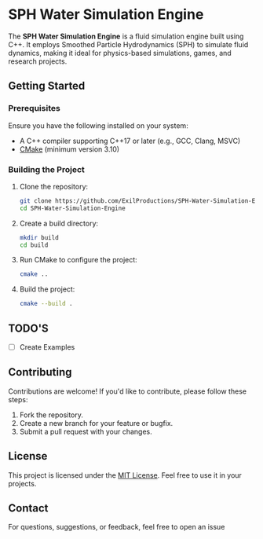# SPH Water Simulation Engine

The **SPH Water Simulation Engine** is a fluid simulation engine built using C++. It employs Smoothed Particle Hydrodynamics (SPH) to simulate fluid dynamics, making it ideal for physics-based simulations, games, and research projects.

## Getting Started

### Prerequisites

Ensure you have the following installed on your system:

- A C++ compiler supporting C++17 or later (e.g., GCC, Clang, MSVC)
- [CMake](https://cmake.org/) (minimum version 3.10)

### Building the Project

1. Clone the repository:
   ```bash
   git clone https://github.com/ExilProductions/SPH-Water-Simulation-Engine.git
   cd SPH-Water-Simulation-Engine
   ```

2. Create a build directory:
   ```bash
   mkdir build
   cd build
   ```

3. Run CMake to configure the project:
   ```bash
   cmake ..
   ```

4. Build the project:
   ```bash
   cmake --build .
   ```
## TODO'S
- [ ] Create Examples

## Contributing

Contributions are welcome! If you'd like to contribute, please follow these steps:

1. Fork the repository.
2. Create a new branch for your feature or bugfix.
3. Submit a pull request with your changes.

## License

This project is licensed under the [MIT License](LICENSE.txt). Feel free to use it in your projects.

## Contact

For questions, suggestions, or feedback, feel free to open an issue
